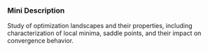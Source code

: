 ### Mini Description

Study of optimization landscapes and their properties, including characterization of local minima, saddle points, and their impact on convergence behavior.
